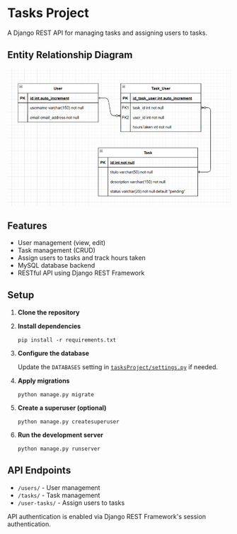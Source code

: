 # Tasks Project

A Django REST API for managing tasks and assigning users to tasks.

## Entity Relationship Diagram

![Entity Relationship Diagram](diagramaER.png)

## Features

- User management (view, edit)
- Task management (CRUD)
- Assign users to tasks and track hours taken
- MySQL database backend
- RESTful API using Django REST Framework

## Setup

1. **Clone the repository**

2. **Install dependencies**

   ```
   pip install -r requirements.txt
   ```

3. **Configure the database**

   Update the `DATABASES` setting in [`tasksProject/settings.py`](tasksProject/settings.py) if needed.

4. **Apply migrations**

   ```
   python manage.py migrate
   ```

5. **Create a superuser (optional)**

   ```
   python manage.py createsuperuser
   ```

6. **Run the development server**
   ```
   python manage.py runserver
   ```

## API Endpoints

- `/users/` - User management
- `/tasks/` - Task management
- `/user-tasks/` - Assign users to tasks

API authentication is enabled via Django REST Framework's session authentication.
